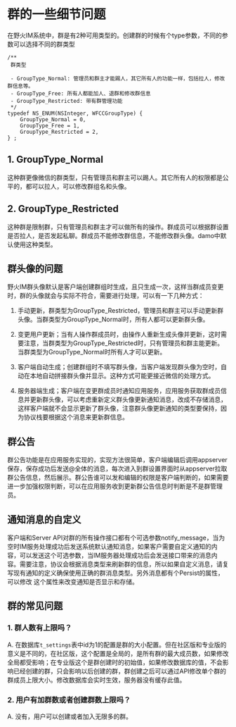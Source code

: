 # 群的一些细节问题
在野火IM系统中，群是有2种可用类型的。创建群的时候有个type参数，不同的参数可以选择不同的群类型
```
/**
 群类型

 - GroupType_Normal: 管理员和群主才能踢人，其它所有人的功能一样，包括拉人，修改群信息等。
 - GroupType_Free: 所有人都能加人、退群和修改群信息
 - GroupType_Restricted: 带有群管理功能
 */
typedef NS_ENUM(NSInteger, WFCCGroupType) {
    GroupType_Normal = 0,
    GroupType_Free = 1,
    GroupType_Restricted = 2,
} ;
```

## 1. GroupType_Normal
这种群更像微信的群类型，只有管理员和群主可以踢人。其它所有人的权限都是公平的，都可以拉人，可以修改群组名和头像。

## 2. GroupType_Restricted
这种群是限制群，只有管理员和群主才可以做所有的操作。群成员可以根据群设置是否拉人，是否发起私聊。群成员不能修改群信息，不能修改群头像。damo中默认使用这种类型。

## 群头像的问题
野火IM群头像默认是客户端创建群组时生成，且只生成一次，这样当群成员变更时，群的头像就会与实际不符合，需要进行处理，可以有一下几种方式：

1. 手动更新，群类型为GroupType_Restricted，管理员和群主可以手动更新群头像。当群类型为GroupType_Normal时，所有人都可以更新群头像。

2. 变更用户更新；当有人操作群成员时，由操作人重新生成头像并更新，这时需要注意，当群类型为GroupType_Restricted时，只有管理员和群主能更新。当群类型为GroupType_Normal时所有人才可以更新。

3. 客户端自动生成；创建群组时不填写群头像，当客户端发现群头像为空时，自动在本地自动拼接群头像并显示。这种方式可能更接近微信的处理方式。

4. 服务器端生成；客户端在变更群成员时通知应用服务，应用服务获取群成员信息并更新群头像，可以考虑重新定义群头像更新通知消息，改成不存储消息，这样客户端就不会显示更新了群头像，注意群头像更新通知的类型要保持，因为协议栈要根据这个消息来更新群信息。

## 群公告
群公告功能是在应用服务实现的，实现方法很简单，客户端编辑后调用appserver保存，保存成功后发送@全体的消息，每次进入到群设置界面时从appserver拉取群公告信息，然后展示。群公告谁可以发和编辑的权限是客户端判断的，如果需要进一步加强权限判断，可以在应用服务收到更新群公告信息时判断是不是群管理员。

## 通知消息的自定义
客户端和Server API对群的所有操作接口都有个可选参数notify_message，当为空时IM服务处理成功后发送系统默认通知消息，如果客户需要自定义通知的内容，可以发送这个可选参数，当IM服务器处理成功后会发送接口带来的消息内容。需要注意，协议会根据消息类型来刷新群的信息，所以如果自定义消息，请复写现有通知的定义确保使用正确的群消息类型。另外消息都有个Persist的属性，可以修改 这个属性来改变通知是否显示和存储。

## 群的常见问题

### 1. 群人数有上限吗？
A. 在数据库```t_settings```表中id为1的配置是群的大小配置。但在社区版和专业版的意义是不同的，在社区版，这个配置是全局的，是所有群的最大成员数，如果修改全局都受影响；在专业版这个是群创建时的初始值，如果修改数据库的值，不会影响已经创建的群，只会影响以后创建的群，群创建之后可以通过API修改单个群的群成员上限大小。修改数据库会实时生效，服务器没有缓存此值。

### 2. 用户有加群数或者创建群数上限吗？
A. 没有，用户可以创建或者加入无限多的群。
